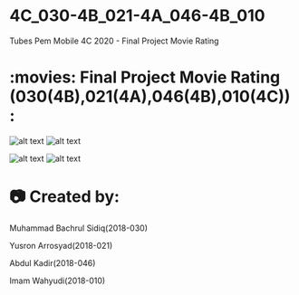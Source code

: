 # 4C_030-4B_021-4A_046-4B_010
Tubes Pem Mobile 4C 2020 - Final Project Movie Rating

# :movies: Final Project Movie Rating (030(4B),021(4A),046(4B),010(4C)) :

![alt text](https://i.ibb.co/MRgdBrp/tab1.jpg) 
![alt text](https://i.ibb.co/jV0yXMp/tab2.jpg) 

![alt text](https://i.ibb.co/DCwgCkz/tab3.jpg) 
![alt text](https://i.ibb.co/BKKvpXd/tab4.jpg)

# :camera: Created by:
Muhammad Bachrul Sidiq(2018-030)

Yusron Arrosyad(2018-021)

Abdul Kadir(2018-046)

Imam Wahyudi(2018-010)




